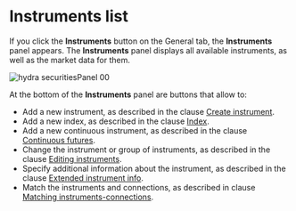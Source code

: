 # Instruments list

If you click the **Instruments** button on the General tab, the **Instruments** panel appears. The **Instruments** panel displays all available instruments, as well as the market data for them. 

![hydra securitiesPanel 00](~/images/hydra_securitiesPanel_00.png)

At the bottom of the **Instruments** panel are buttons that allow to:

- Add a new instrument, as described in the clause [Create instrument](Hydra_Creation_tool.md).
- Add a new index, as described in the clause [Index](hydra_index.md).
- Add a new continuous instrument, as described in the clause [Continuous futures](HydraGluingData.md).
- Change the instrument or group of instruments, as described in the clause [Editing instruments](HydraSettingsSecurityEditor.md).
- Specify additional information about the instrument, as described in the clause [Extended instrument info](HydraExtensionInfo.md).
- Match the instruments and connections, as described in clause [Matching instruments\-connections](HydraSymbolMapping.md).
